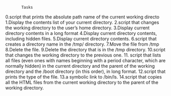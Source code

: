            Tasks
0.script that prints the absolute path name of the current working directo
1.Display the contents list of your current directory.
2.script that changes the working directory to the user’s home directory.
3.Display current directory contents in a long format
4.Display current directory contents, including hidden files.
5.Display current directory contents.
6.script that creates a directory name in the /tmp/ directory.
7.Move the file from /tmp
8.Delete the file.
9.Delete the directory that is in the /tmp directory.
10.script that changes the working directory to the previous one.
11. script that lists all files (even ones with names beginning with a period character, which are normally hidden) in the current directory and the parent of the working directory and the /boot directory (in this order), in long format.
12.script that prints the type of the file.
13.a symbolic link to /bin/ls.
14.script that copies all the HTML files from the current working directory to the parent of the working directory.
